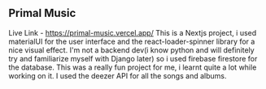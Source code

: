 ## Primal Music

Live Link - https://primal-music.vercel.app/
This is a Nextjs project, i used materialUI for the user interface
and the react-loader-spinner library for a nice visual effect.
I'm not a backend dev(i know python and will definitely try and familiarize myself with 
Django later) so i used firebase firestore for the database.
This was a really fun project for me, i learnt quite a lot while working on it.
I used the deezer API for all the songs and albums.
